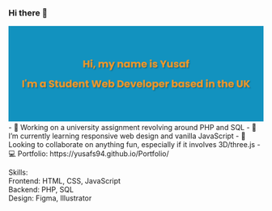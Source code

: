 ### Hi there 👋

<!--
**YusafS94/YusafS94** is a ✨ _special_ ✨ repository because its `README.md` (this file) appears on your GitHub profile.

Here are some ideas to get you started:

- 🔭 I’m currently working on ...
- 🌱 I’m currently learning ...
- 👯 I’m looking to collaborate on ...
- 🤔 I’m looking for help with ...
- 💬 Ask me about ...
- 📫 How to reach me: ...
- 😄 Pronouns: ...
- ⚡ Fun fact: ...
-->

<img src="banner.png">
- 🔭 Working on a university assignment revolving around PHP and SQL
- 🌱 I’m currently learning responsive web design and vanilla JavaScript
- 👯 Looking to collaborate on anything fun, especially if it involves 3D/three.js
- 💻 Portfolio: https://yusafs94.github.io/Portfolio/


Skills:
<br>
Frontend: HTML, CSS, JavaScript
<br>
Backend: PHP, SQL
<br>
Design: Figma, Illustrator
